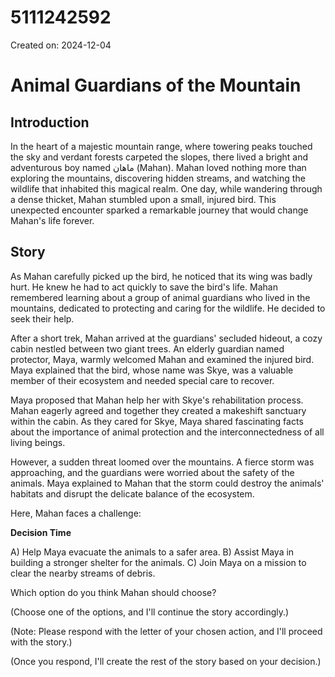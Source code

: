 # 5111242592

Created on: 2024-12-04

**Animal Guardians of the Mountain**
=====================================

**Introduction**
---------------

In the heart of a majestic mountain range, where towering peaks touched the sky and verdant forests carpeted the slopes, there lived a bright and adventurous boy named ماهان (Mahan). Mahan loved nothing more than exploring the mountains, discovering hidden streams, and watching the wildlife that inhabited this magical realm. One day, while wandering through a dense thicket, Mahan stumbled upon a small, injured bird. This unexpected encounter sparked a remarkable journey that would change Mahan's life forever.

**Story**
----------

As Mahan carefully picked up the bird, he noticed that its wing was badly hurt. He knew he had to act quickly to save the bird's life. Mahan remembered learning about a group of animal guardians who lived in the mountains, dedicated to protecting and caring for the wildlife. He decided to seek their help.

After a short trek, Mahan arrived at the guardians' secluded hideout, a cozy cabin nestled between two giant trees. An elderly guardian named protector, Maya, warmly welcomed Mahan and examined the injured bird. Maya explained that the bird, whose name was Skye, was a valuable member of their ecosystem and needed special care to recover.

Maya proposed that Mahan help her with Skye's rehabilitation process. Mahan eagerly agreed and together they created a makeshift sanctuary within the cabin. As they cared for Skye, Maya shared fascinating facts about the importance of animal protection and the interconnectedness of all living beings.

However, a sudden threat loomed over the mountains. A fierce storm was approaching, and the guardians were worried about the safety of the animals. Maya explained to Mahan that the storm could destroy the animals' habitats and disrupt the delicate balance of the ecosystem.

Here, Mahan faces a challenge:

**Decision Time**

A) Help Maya evacuate the animals to a safer area.
B) Assist Maya in building a stronger shelter for the animals.
C) Join Maya on a mission to clear the nearby streams of debris.

Which option do you think Mahan should choose?

(Choose one of the options, and I'll continue the story accordingly.)

(Note: Please respond with the letter of your chosen action, and I'll proceed with the story.)

(Once you respond, I'll create the rest of the story based on your decision.)
